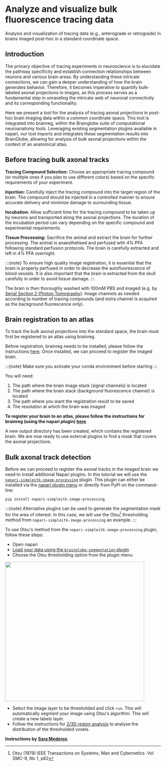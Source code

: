 # Analyze and visualize bulk fluorescence tracing data
Analysis and visualization of tracing data (e.g., anterograde or retrograde) in brains imaged post-hoc in a standard 
coordinate space.

## Introduction

The primary objective of tracing experiments in neuroscience is to elucidate the pathway specificity and establish 
connection relationships between neurons and various brain areas. By understanding these intricate connections, we can 
gain a deeper understanding of how the brain generates behavior. Therefore, it becomes imperative to quantify 
bulk-labeled axonal projections in images, as this process serves as a fundamental step in unraveling the intricate 
web of neuronal connectivity and its corresponding functionality.

Here we present a tool for the analysis of tracing axonal projections in post-hoc brain imaging data within a 
common coordinate space. This tool is integrated into brainreg, within the Brainglobe suite of 
computational neuroanatomy tools. Leveraging existing segmentation plugins available in napari, our 
tool imports and integrates these segmentation results into BrainGlobe, allowing for 
analysis of bulk axonal projections within the context of an anatomical atlas.

## Before tracing bulk axonal tracks

**Tracing Compound Selection:** Choose an appropriate tracing compound (or multiple ones if you plan to use different 
colors) based on the specific requirements of your experiment. 

**Injection:** Carefully inject the tracing compound into the target region of the brain. The compound should be injected 
in a controlled manner to ensure accurate delivery and minimize damage to surrounding tissue.

**Incubation:** Allow sufficient time for the tracing compound to be taken up by neurons and transported along the axonal 
projections. The duration of the incubation period can vary depending on the specific compound and experimental requirements.

**Tissue Processing:** Sacrifice the animal and extract the brain for further processing. The animal is anaesthetised and 
perfused with 4% PFA following standard perfusion protocols. The brain is carefully extracted and left in 4% PFA overnight.

:::{note}
To ensure high quality image registration, it is essential that the brain is properly perfused in order to decrease 
the autofluorescence of blood vessels. It is also important that the brain is extracted from the skull carefully in 
order to avoid tissue damage.
:::

The brain is then thoroughly washed with 100mM PBS and imaged (e.g. by 
[Serial Section 2-Photon Tomography](https://sainsburywellcomecentre.github.io/OpenSerialSection/acquisition/)). Image channels 
as needed according to number of tracing compounds (and extra channel is acquired as the background fluorescence only).


## Brain registration to an atlas

To track the bulk axonal projections into the standard space, the brain must first be registered to an atlas using brainreg.

Before registration, brainreg needs to be installed, please follow the instructions 
[here](/documentation/brainreg/installation). Once installed, we can proceed to register the imaged brain.

:::{note}
Make sure you activate your conda environment before starting
:::

You will need:

1. The path where the brain image stack (signal channels) is located
2. The path where the brain stack (background fluorescence channel) is located
3. The path where you want the registration result to be saved
4. The resolution at which the brain was imaged 

**To register your brain to an atlas, please follow the instructions for brainreg (using the napari plugin)
[here](/documentation/brainreg/user-guide/brainreg-napari)**.


A new output directory has been created, which contains the registered brain. We are now ready to use external plugins 
to find a mask that covers the axonal projections.


## Bulk axonal track detection

Before we can proceed to register the axonal tracks in the imaged brain we need to install additional Napari plugins. 
In this tutorial we will use the 
[`napari-simpleitk-image-processing`](https://www.napari-hub.org/plugins/napari-simpleitk-image-processing) plugin. This 
plugin can either be installed via the [napari plugin menu](https://napari.org/stable/plugins/start_using_plugins/finding_and_installing_plugins.html) 
or directly from PyPI on the command-line:
```
pip install napari-simpleitk-image-processing
```

:::{note}
Alternative plugins can be used to generate the segmentation mask for the area of interest. In this case, we will use 
the Otsu[^1] thresholding method from `napari-simpleitk-image-processing` an example.
:::

[^1]: Otsu (1979) IEEE Transactions on Systems, Man and Cybernetics. Vol SMC-9, No 1, p62

To use Otsu's method from the `napari-simpleitk-image-processing` plugin, follow these steps:

- Open napari
- [Load your data using the `brainglobe-segmentation` plugin](/documentation/brainglobe-segmentation/user-guide/index)
- Choose the Otsu thresholding option from the plugin menu:

<img src="./images/choose-otsu.png"  width="450">

- Select the image layer to be thresholded and click `run`. This will automatically segment your image using Otsu's
algorithm. This will create a new labels layer. 
- Follow the instructions for [2/3D region analysis](./segmenting-3d-structures) 
to analyse the distribution of the thresholded voxels.

**Instructions by** [**Sara Mederos**](https://www.sainsburywellcome.org/web/people/sara-mederos).
